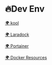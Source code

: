 # 🔥Dev Env

[🌍 kool](https://kool.dev)

[🌍 Laradock](https://laradock.io)

[🌍 Portainer](https://www.portainer.io)

[🌍 Docker Resources](https://awesome-docker.netlify.app)
